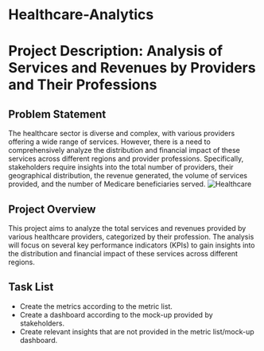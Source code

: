 # Healthcare-Analytics

# Project Description: Analysis of Services and Revenues by Providers and Their Professions

## Problem Statement
The healthcare sector is diverse and complex, with various providers offering a wide range of services. However, there is a need to comprehensively analyze the distribution and financial impact of these services across different regions and provider professions. Specifically, stakeholders require insights into the total number of providers, their geographical distribution, the revenue generated, the volume of services provided, and the number of Medicare beneficiaries served.
![Healthcare](https://github.com/Hemasagar2299/Healthcare-Analysis/assets/154252928/69472a45-4e10-4ddb-83d5-4f1a1ba3ed2b)

## Project Overview
This project aims to analyze the total services and revenues provided by various healthcare providers, categorized by their profession. The analysis will focus on several key performance indicators (KPIs) to gain insights into the distribution and financial impact of these services across different regions.


## Task List
* Create the metrics according to the metric list.
* Create a dashboard according to the mock-up provided by stakeholders.
* Create relevant insights that are not provided in the metric list/mock-up dashboard.
